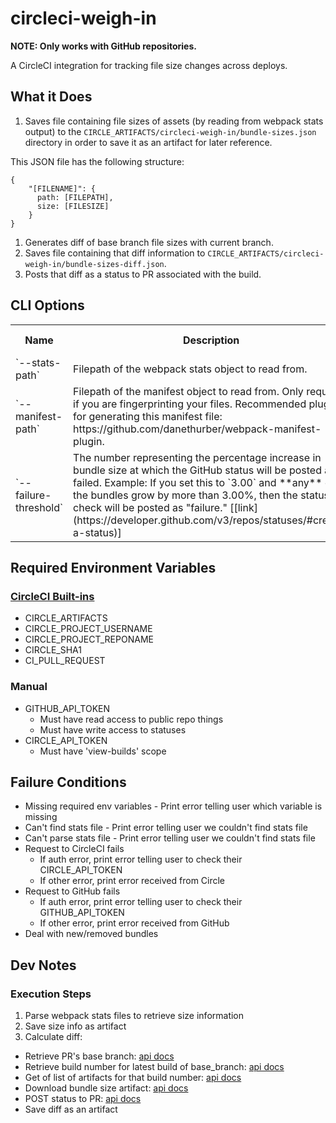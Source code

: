 # circleci-weigh-in
**NOTE: Only works with GitHub repositories.**

A CircleCI integration for tracking file size changes across deploys.

## What it Does
1. Saves file containing file sizes of assets (by reading from webpack stats output) to the `CIRCLE_ARTIFACTS/circleci-weigh-in/bundle-sizes.json` directory in order to save it as an artifact for later reference.

  This JSON file has the following structure:
```
{
    "[FILENAME]": {
      path: [FILEPATH],
      size: [FILESIZE]
    }
}
```

1. Generates diff of base branch file sizes with current branch.
1. Saves file containing that diff information to `CIRCLE_ARTIFACTS/circleci-weigh-in/bundle-sizes-diff.json`.
1. Posts that diff as a status to PR associated with the build.

## CLI Options
<table>
  <tr>
    <th>Name</th>
    <th>Description</th>
    <th>Type</th>
    <th>Required?</th>
    <th>Default Value</th>
  </tr>
  <tr>
    <td>`--stats-path`</td>
    <td>Filepath of the webpack stats object to read from.</td>
    <td>`String`</td>
    <td>Yes</td>
    <td></td>
  </tr>
  <tr>
    <td>`--manifest-path`</td>
    <td>Filepath of the manifest object to read from. Only required if you are fingerprinting your files. Recommended plugin for generating this manifest file: https://github.com/danethurber/webpack-manifest-plugin.</td>
    <td>`String`</td>
    <td>No</td>
    <td></td>
  </tr>
  <tr>
    <td>`--failure-threshold`</td>
    <td>The number representing the percentage increase in bundle size at which the GitHub status will be posted as failed. Example: If you set this to `3.00` and **any** of the bundles grow by more than 3.00%, then the status check will be posted as "failure." [[link](https://developer.github.com/v3/repos/statuses/#create-a-status)]</td>
    <td>`Number`</td>
    <td>No</td>
    <td>`5.00`</td>
  </tr>
</table>

## Required Environment Variables

### [CircleCI Built-ins](https://circleci.com/docs/1.0/environment-variables/)
- CIRCLE_ARTIFACTS
- CIRCLE_PROJECT_USERNAME
- CIRCLE_PROJECT_REPONAME
- CIRCLE_SHA1
- CI_PULL_REQUEST

### Manual
- GITHUB_API_TOKEN
  - Must have read access to public repo things
  - Must have write access to statuses
- CIRCLE_API_TOKEN
  - Must have 'view-builds' scope

## Failure Conditions
- Missing required env variables - Print error telling user which variable is missing
- Can't find stats file - Print error telling user we couldn't find stats file
- Can't parse stats file - Print error telling user we couldn't find stats file
- Request to CircleCI fails
  - If auth error, print error telling user to check their CIRCLE_API_TOKEN
  - If other error, print error received from Circle
- Request to GitHub fails
  - If auth error, print error telling user to check their GITHUB_API_TOKEN
  - If other error, print error received from GitHub
- Deal with new/removed bundles

## Dev Notes

### Execution Steps
1. Parse webpack stats files to retrieve size information
1. Save size info as artifact
1. Calculate diff:
  * Retrieve PR's base branch: [api docs](https://developer.github.com/v3/pulls/#get-a-single-pull-request)
  * Retrieve build number for latest build of base_branch: [api docs](https://circleci.com/docs/api/v1-reference/#recent-builds-project-branch)
  * Get of list of artifacts for that build number: [api docs](https://circleci.com/docs/api/v1-reference/#build-artifacts)
  * Download bundle size artifact: [api docs](https://circleci.com/docs/api/v1-reference/#download-artifact)
  * POST status to PR: [api docs](https://developer.github.com/v3/repos/statuses/#create-a-status)
  * Save diff as an artifact
